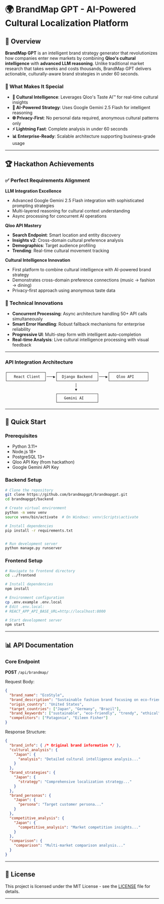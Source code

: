 # 🌍 BrandMap GPT - AI-Powered Cultural Localization Platform


## 🚀 Overview

**BrandMap GPT** is an intelligent brand strategy generator that revolutionizes how companies enter new markets by combining **Qloo's cultural intelligence** with **advanced LLM reasoning**. Unlike traditional market research that takes weeks and costs thousands, BrandMap GPT delivers actionable, culturally-aware brand strategies in under 60 seconds.

### 🎯 What Makes It Special

- **🧠 Cultural Intelligence**: Leverages Qloo's Taste AI™ for real-time cultural insights
- **🤖 AI-Powered Strategy**: Uses Google Gemini 2.5 Flash for intelligent reasoning
- **🌐 Privacy-First**: No personal data required, anonymous cultural patterns only
- **⚡ Lightning Fast**: Complete analysis in under 60 seconds
- **📊 Enterprise-Ready**: Scalable architecture supporting business-grade usage

---

## 🏆 Hackathon Achievements

### ✅ Perfect Requirements Alignment

**LLM Integration Excellence**
- Advanced Google Gemini 2.5 Flash integration with sophisticated prompting strategies
- Multi-layered reasoning for cultural context understanding
- Async processing for concurrent AI operations

**Qloo API Mastery**
- **Search Endpoint**: Smart location and entity discovery
- **Insights v2**: Cross-domain cultural preference analysis  
- **Demographics**: Target audience profiling
- **Trending**: Real-time cultural movement tracking

**Cultural Intelligence Innovation**
- First platform to combine cultural intelligence with AI-powered brand strategy
- Demonstrates cross-domain preference connections (music → fashion → dining)
- Privacy-first approach using anonymous taste data

### 🌟 Technical Innovations

- **Concurrent Processing**: Async architecture handling 50+ API calls simultaneously
- **Smart Error Handling**: Robust fallback mechanisms for enterprise reliability
- **Progressive UI**: Multi-step form with intelligent auto-completion
- **Real-time Analysis**: Live cultural intelligence processing with visual feedback

---

### API Integration Architecture
```
┌─────────────────┐    ┌──────────────────┐    ┌─────────────────┐
│   React Client  │───▶│  Django Backend  │───▶│   Qloo API      │
└─────────────────┘    └──────────────────┘    └─────────────────┘
                                │
                                ▼
                       ┌──────────────────┐
                       │   Gemini AI      │
                       └──────────────────┘
```

---

## 🚀 Quick Start

### Prerequisites
- Python 3.11+
- Node.js 18+
- PostgreSQL 13+
- Qloo API Key (from hackathon)
- Google Gemini API Key

### Backend Setup

```bash
# Clone the repository
git clone https://github.com/brandmapgpt/brandmapgpt.git
cd brandmapgpt/backend

# Create virtual environment
python -m venv venv
source venv/bin/activate  # On Windows: venv\Scripts\activate

# Install dependencies
pip install -r requirements.txt


# Run development server
python manage.py runserver
```

### Frontend Setup

```bash
# Navigate to frontend directory
cd ../frontend

# Install dependencies
npm install

# Environment configuration
cp .env.example .env.local
# Edit .env.local:
# REACT_APP_API_BASE_URL=http://localhost:8000

# Start development server
npm start
```


---

## 📊 API Documentation

### Core Endpoint

**POST** `/api/brandmap/`

Request Body:
```json
{
  "brand_name": "EcoStyle",
  "brand_description": "Sustainable fashion brand focusing on eco-friendly materials and ethical manufacturing.",
  "origin_country": "United States",
  "target_countries": ["Japan", "Germany", "Brazil"],
  "brand_keywords": ["sustainable", "eco-friendly", "trendy", "ethical"],
  "competitors": ["Patagonia", "Eileen Fisher"]
}
```

Response Structure:
```json
{
  "brand_info": { /* Original brand information */ },
  "cultural_analysis": {
    "Japan": {
      "analysis": "Detailed cultural intelligence analysis..."
    }
  },
  "brand_strategies": {
    "Japan": {
      "strategy": "Comprehensive localization strategy..."
    }
  },
  "brand_personas": {
    "Japan": {
      "persona": "Target customer persona..."
    }
  },
  "competitive_analysis": {
    "Japan": {
      "competitive_analysis": "Market competition insights..."
    }
  },
  "comparison": {
    "comparison": "Multi-market comparison analysis..."
  }
}
```

---


## 📝 License

This project is licensed under the MIT License - see the [LICENSE](LICENSE) file for details.

---
